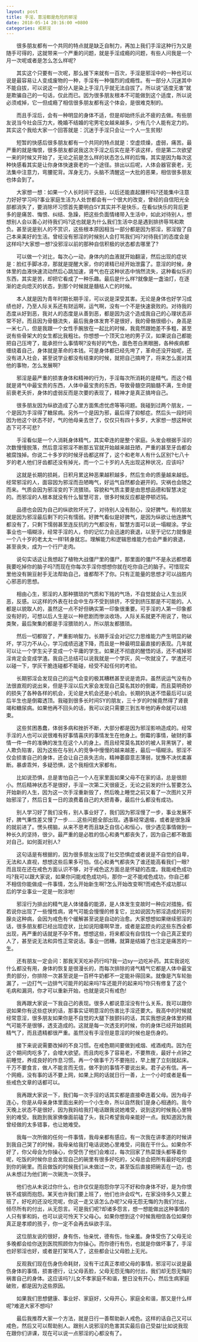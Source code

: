 ```yaml
---
layout: post
title: 手淫、意淫都是危险的邪淫
date: 2018-05-14 20:16:00 +0800
categories: 戒邪淫
---
```


　　很多朋友都有一个共同的特点就是缺乏自制力，再加上我们手淫这种行为又是随手可得的，这就带来一个严重的问题，就是手淫成瘾的问题，有些人问我是一个月一次呢或者是怎么怎么样呢?
　　其实这个只要有一次呢，那么接下来就有一百次，手淫是邪淫中的一种也可以说是最容易让人变成废物的一种，手淫有一种强烈的成瘾性。有一部分人沉迷其中不能自拔，可以说这一部分人是染上手淫几乎就无法自拔了。所以说“适度无害”就是欺骗自己的一句话，仅此而已。因为很多朋友根本不可能做到这个适度，所以说必须戒掉，它一但成瘾了相信很多朋友都有这个体会，是很难克制的。
　　而且手淫后，会有一种明显的身体不适，但是却始终乐此不疲的去做。有些朋友说当今社会压力大，晚婚不结婚的宅男宅女越来越多，少有几个人能有定力的。其实这个我给大家一个回答就是：沉迷于手淫只会让一个人一生贫贱!
　　短暂的快感后很多朋友都有一个共同的特点就是：空虚烦燥，虚弱，痛苦。最严重的就是悔恨，很多朋友都说我这次手淫之后实在是不该这样，但是第二次欲望一来的时候又开始了，无论之前是怎么样的状态怎么样的后悔，其实是因为每次这种快感看其实是让你身体快速衰老的一个途径。排出以后呢，人体会器官衰老，无法集中注意力，弯腰驼背。浑身无力，头脑不清醒这一大批的恶果，相信很多朋友也体会到了。
　　大家想一想：如果一个人长时间干这些，以后还能直起腰杆吗?还能集中注意力好好学习吗?事业家庭生活为人处世都会有一个很大的改变，曾经的自信阳光全部都消失了，要消除坏习惯首先要明白SY其实并不是快乐，在看似快乐的背后更多的是痛苦、悔恨、纠结、急躁，把这些负面情绪带入生活中，如此对待别人，想想别人会以善心对待我们吗?这也就是为什么我们生活中总是遇到排挤辱骂和欺负。甚至说是别人的不赏识，这些根本原因相当一部分都是因为邪淫，邪淫毁了自己本来美好的生活。曾经没有邪淫的时候别人会打骂我们吗?对待我们的态度会是这样吗?大家想一想?没邪淫以前的那种自信积极的状态都去哪里了?
　　可以做一个对比，每次心一动，身体内的血液就开始翻滚，然后出现的症状是：脸红手脚冰凉，那就是提醒大家，你的肾精已经开始泄露了。意淫的时候，身体里的血液快速流动然后心跳加速，肾气也在这种状态中悄然流失，这种看似乐的东西，其实是苦，却把它看成了一种乐趣。最后是什么样?就像是一盏油灯，在逐渐的走向熄灭的状态，到那个时候就是髓枯人亡的时候。
　　本人就是因为青年时期长期手淫，可以说是深受其害。无论是身体也好学习成绩也好，乃至人际关系还有财运啊，运气啊，没有一个不是快速衰败的。对待我的态度从好到恶，我对人的态度是从善到恶，都是因为这个造成我自己的心理状态非常不好。而且因为骨髓流失，最后我身体发育不是很好，我的骨骼很细小，身高是一米七八，但是我跟一个女性手腕放在一起比的时候，我竟然跟她差不多粗，甚至说有些骨架大的女生都比我粗壮。你想想一个顶天立地的男子汉，如果说自己都能把自己压垮了，能承担什么事情啊?没有好的气色，面色苍白黑眼圈，各种疾病都缠绕着自己，身体就是革命的本钱。可是身体都已经先垮了，革命还没开始呢，还没有进入社会，甚至说学业都没有结束的时候，就把自己搞垮了，将来怎么面对其他的事物，怎么发展啊?
　　邪淫是最严重的损害身体和精神的行为，手淫每次所消耗的是精气。而这个精就是肾气中最宝贵的东西，人体中最宝贵的东西，导致骨髓空洞脑髓不满，生命提前衰老夭折，身体的虚弱反而是次要的表现了，精神才是真正搞垮自己。
　　很多朋友因为纵欲造成了心里方面焦虑忧虑等等问题。我碰到过两个朋友，一个是因为手淫得了糖尿病。另外一个是因为邪，最后得了抑郁症。然后头一段时间因为他这个状态不好，气的他母亲去世了，仅仅只有四十多岁，大家想一想这种状态下可不可悲?
　　手淫看似是一个人消耗身体精气，其实牵连的是整个家庭。头发会根据手淫的次数慢慢脱落，然后意淫邪淫不断那五官就开始越来越丑陋，严重的甚至牙齿都会被腐蚀掉。你说二十多岁的时候牙齿都这样了，这个和老年人有什么区别?七八十岁的老人他们牙齿都还没有掉光，而一个二十岁的人先出现这种状况，应该吗?
　　这就是长期的损耗，日积月累这种恶果越积越多，然后生命的质量越来越低。经常邪淫的人，面容因为邪淫而丑陋晦气，好运气自然都会避开的。灾祸也会随之而来。气质会因为邪淫变的下流猥琐。容貌和气质主要是由思想品德和智慧决定的。而邪淫的人根本就没有什么智慧可言，很多时候反应都是停顿迟钝。
　　品德也会因为自己的纵欲败坏光了，对待别人没有耐心，没好脾气。有的朋友就是因为邪淫最后剩下的只有懦弱。好脾气看似是好脾气，是因为纵欲让他连脾气都没有了，只剩下懦弱甚至连反抗的力气都没有，智慧方面可以说一塌糊涂。学业事业也一塌糊涂，经常手淫的人，你的记忆力会迅速的衰退，以至于记忆力就像是一个八十岁的老太太一样!转身就忘。理解能力和逻辑思维能力也会严重的衰退，甚至丧失，成为一个行尸走肉。
　　说句实话这让我想起了植物大战僵尸里的僵尸，那里面的僵尸不是永远都想着我要吃掉你的脑子吗?而现在你每次手淫你想想你就在吃你自己的脑子。可惜现实里他没有豌豆射手无法帮助自己，谁都帮不了你。只有正能量的思想才可以战胜内心邪恶的思想。
　　相由心生，邪淫的人那种猥琐的气质和下贱的气场，不自觉就会让人生出厌恶，反感。以这样的外表在社会中生存不受到排挤，不受到挤压那是不可能的。人都是以貌取人的，虽然这一点不好但确实第一印象很重要。可手淫的人第一印象都没有好的，可想以后人生是以一种悲剧而惨淡收场，人际关系就更不用说了，物以类聚，最后聚集的都是手淫猥琐的人，所以朋友都猥琐。
　　然后一切都毁了，严重影响智力。长期手淫会对记忆力思维能力产生明显的破坏，学习力不从心，学习成绩迅速下降，而且是一种最明显最直接的表现。几年就可以让一个学生尖子变成一个平庸的学生。如果还不彻底的醒悟的话，还不戒掉邪淫肯定会变成学渣。我自己总结可以说我就是一个学灰，风一吹就没了。学渣还可以碰一下，学灰干脆连碰都不能碰，经受不起任何的考验。
　　长期邪淫会发现自己的运气会变的极其糟糕甚至说是诡异。虽然说运气没有办法很直观的说出来，但是手淫以后大家会发现自己莫名其妙的倒霉，而且莫明奇妙的损失了各种各样的机会，无论是大机会还是小机会。长期的执迷不悟最后可以说后半生也是倒霉透顶。我碰到很多长时间SY的朋友，三十岁的时候竟然得了肾衰竭和糖尿病。如果他再不回头的话，我可以说只需要三到五年他的寿命就可以结束。
　　这些贫困愚蠢，体弱多病和挫折不断，大部分都是因为邪淫影响造成的。经常手淫的人也可以说很难有好事情喜庆的事情发生在他身上。倒霉的事情，破财的事情一件一件的准确的发生在这个人的身上。而且经常莫名其妙的被人背黑锅了，被人欺负陷害，因为这些在与别人的竞争中慢慢的越来越差，最后一塌糊涂。邪淫不仅会损害自己的身体，还会让自己丧失志向，精神萎靡意志薄弱，犹豫不决优柔寡断。暴虐乖舛，多疑恐惧，这个我相信大家都有。
　　比如说恐惧，总是害怕自己一个人在家里面如果父母不在家的话，总是很胆小。然后精神状态不是很好，手淫一次第二天很疲乏，无论之前发的什么誓要怎么开始新的人生，因为这一次手淫重新毁了，然后晚上睡觉之前又看了一次图片又开始邪淫了，然后日复一日的浪费着自己的大把青春，最后什么都没有成功。
　　别人学习好了我们没有，别人事业好了，我们因为邪淫慢了一步，事业发展不好，脾气秉性差又慢了一步......这些问题全部出现。遇事经常退缩，或者是很急躁的就前进了。愣头楞脑，从来不思考而且缺乏自信心和恒心，很少遇见事情做到一种长久的坚持，很少。最严重的是必胜的信心和勇气都丧失了，因为自己都不敢面对自己，如何面对别人?
　　这句话是有根据的，因为很多朋友出现了社交恐惧症或者说是不自觉的自卑，无法和人直视，想想这些后果多可怕。信心和勇气都丧失了谁还能高看我们一眼?而且现在还在戒色方面认识不够，对于戒色这方面总是怀疑的态度。我能戒色成功吗?我可以跟大家说，如果你问能戒色成功吗，那你一定不能戒色成功，你自己都不相信你能做成一件事情，怎么开始新生啊?怎么开始改变啊?而戒色不成功那以后的学业事业一定是一败涂地!
　　邪淫行为排出的精气是人体储备的能源，是人体发生变故时一种应对措施，假若说你出现了一些慢性病，肾气可能会慢慢的修复它，比如说因为邪淫造成的前列腺炎这种病，会因为戒色有个缓解甚至说是自动的治愈。大家想想如果继续邪淫的话，很多朋友都已经出现症状，比如说阳痿啊早泄，或者是盆腔炎的这些东西全都出现，再严重的话就是不孕不育。想想这些，将来都没有自信找一个自己真正爱的人了，甚至说无法和异性正常说话。事业一团糟，就算是结婚了也注定是痛苦的一生。
　　还有朋友一定会问：那我天天吃补药行吗?我一边sy一边吃补药。其实我说吃什么都没有用，身体的恢复是很漫长的，而每次排除的肾气精气它都是人体中最宝贵的部分，你排除一次甚至说是一百杯牛奶都不一定能补得回来。就像是汽车轮胎漏了，一边打气一边排气可能开的起来吗?车还能开的起来吗?你只有修复了这个毛病和漏洞，你才可以重新开始，也就是说只有戒色!
　　我再跟大家说一下我自己的表现。很多人都说意淫没有什么关系，我可以跟你说如果你有这些症状的话，那事实证明意淫的伤害比手淫还要大。我高中的时候就经常意淫，很多朋友如果你是不自觉的大腿下肢颤抖的话，其实我想说身体里的精气可能不是很够，透支造成的。这就是每一次透支的时候，你的身体已经开始损耗精气了，而且遗精都很严重。虽然没有手淫但是意淫的时候也是伤身的。
　　接下来说说需要改掉的不良习惯。在戒色期间要做到戒烟、戒酒戒肉。因为在这个期间肉吃多了，会增大欲望。而且肉吃多了容易老，不要熬夜，最好十点钟之前睡觉，养成良好的作息习惯。再一个做事千万不要拖拉，早上醒了立刻就起床。千万不要食言，做人不能言而无信，做不到的事情不要说出来。君子必有信。再一个网瘾，没有事的话不要上网，如果上网的话就日行一善，上一个小时或者是看一些戒色文章的话都可以。
　　我再跟大家说一下，我们每一次手淫的话其实都是直接牵连着父母。因为母子连心，你是从母亲身体里面出来的一个小生命，所以自然我们是身心相通的。我今天晚上状态不是很好，因为我妈给我打电话跟我说她难受，说到这的时候我心里特别的难受。我跑到我家佛像面前磕了头，我只希望我母亲能好一点。我知道因为我曾经做的太多错事，也让她难受。
　　我每一次所做的任何一件事情，我母亲都有感应。有一次我在讲孝道的时候讲到我自己哭了的时候，我母亲给我打电话说她心里难受，问我在干什么。如果你不好了，你父母会为你操心，你受伤了他们会难过，每次回家了热菜馒头都等着你呢，吃饭的时候你总会发现自己的碗里有很多好吃的，父母总会把所有最好吃的盛到你的碗里。而且做饭的时候我们从未做过一次，甚至饭后直接把碗丢在一边，也从未想过为他们刷一次碗洗一次筷子。
　　他们也从未说过你什么，也许仅仅是抱怨你学习不好和你身体不好，是为你恨铁不成钢而抱怨。某天也许我们要上班了，他们也许会叹气，在家没待多久又要上班了，好吃的还没吃完呢，你这一走又该怎么办呢?父母无怨无悔的为我们付出，倾尽所有的付出，从无怨言。可是我们呢?却诸多怨言，想一想能做出这种事情的人只有爹和妈，也可以说可怜天下父母心。如果你想到这个时候我相信各位如果你真正是孝顺的孩子，你一定不会再去纵欲手淫。
　　这位朋友说的很好，身有伤，怡亲忧，德有伤，怡亲羞。身体受伤了父母无论多晚都会给你送到医院照顾你为你操心。而你德行有伤，也就是你做坏事了，手淫也好邪淫也好，或者是打架骂人了，这些都会让父母脸上无光。
　　反观我们现在伤身伤命耗财，没有干过真正孝顺父母的事情，邪淫可以说是最伤身体的事情，损害德行，让父母丢脸，父母无怨无悔的付出，我们却无怨无悔的祸害自己的身体。这应该吗?儿女不孝家庭不和谐，整日没有开心，然后生病家庭破败，都是因为这些原因。
　　如果我们思想健康、事业好、家庭好，父母开心，家庭全和谐，那又是什么样呢?难道大家不想吗?
　　最后我推荐大家一个方法，就是日行一善帮助新人戒色。这样的话自己又可以戒色，然后又可以帮助别人。跟别人说邪淫的危害其实最后自己受益!比如说我现在跟你们讲课，现在可以说一点邪淫的心都没有了。